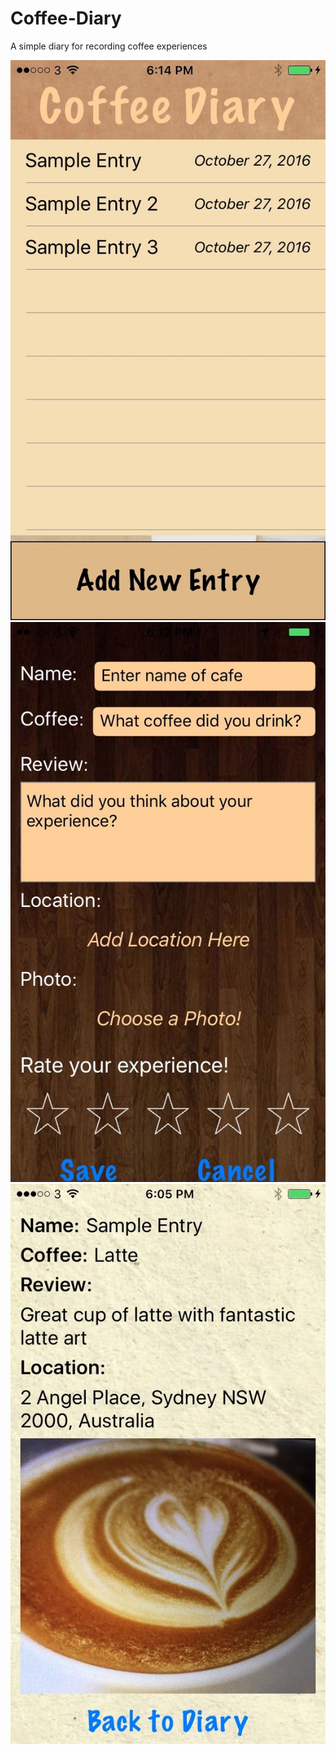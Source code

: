 # Coffee-Diary
A simple diary for recording coffee experiences

![Alt text](/App_Screenshots/IMG_3236.jpg?raw=true "Home page") ![Alt text](/App_Screenshots/IMG_3235.jpg?raw=true) ![Alt text](/App_Screenshots/IMG_3234.jpg?raw=true)
